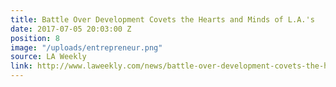 ```yaml
---
title: Battle Over Development Covets the Hearts and Minds of L.A.'s
date: 2017-07-05 20:03:00 Z
position: 8
image: "/uploads/entrepreneur.png"
source: LA Weekly
link: http://www.laweekly.com/news/battle-over-development-covets-the-hearts-and-minds-of-las-minorities-7992660
---
```


